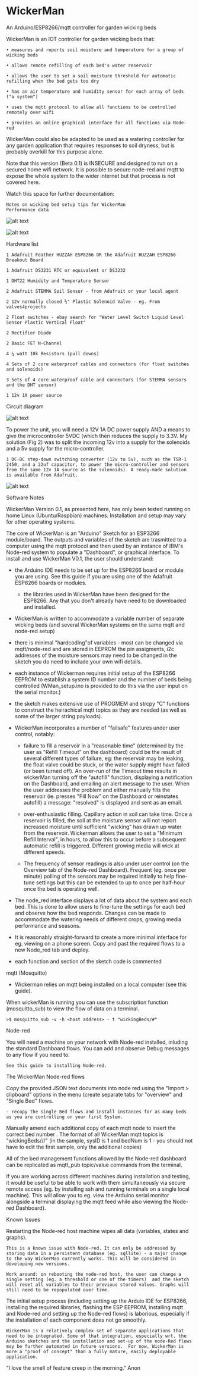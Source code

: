 # WickerMan
An Arduino/ESP8266/mqtt controller for garden wicking beds

WickerMan is an IOT controller for garden wicking beds that:

    • measures and reports soil moisture and temperature for a group of wicking beds
    
    • allows remote refilling of each bed's water reservoir
    
    • allows the user to set a soil moisture threshold for automatic refilling when the bed gets too dry
    
    • has an air temperature and humidity sensor for each array of beds ("a system")
    
    • uses the mqtt protocol to allow all functions to be controlled remotely over wifi
    
    • provides an online graphical interface for all functions via Node-red

WickerMan could also be adapted to be used as a watering controller for any garden application that requires responses to soil dryness, but is probably overkill for this purpose alone.

Note that this version (Beta 0.1) is INSECURE and designed to run on a secured home wifi network. It is possible to secure node-red and mqtt to expose the whole system to the wider internet but that process is not covered here.

Watch this space for further documentation:

    Notes on wicking bed setup tips for WickerMan
    Performance data
    
![alt text](https://github.com/PaulGarrett/WickerMan/blob/master/WickerManImages/Fig1.png?raw=true)

![alt text](https://github.com/PaulGarrett/WickerMan/blob/master/WickerManImages/Fig2.png?raw=true)

Hardware list

	1 Adafruit Feather HUZZAH ESP8266 OR the Adafruit HUZZAH ESP8266 Breakout Board

	1 Adafruit DS3231 RTC or equivalent or DS3232

	1 DHT22 Humidity and Temperature Sensor

	2 Adafruit STEMMA Soil Sensor - from Adafruit or your local agent

	2 12v normally closed ½" Plastic Solenoid Valve - eg. From valves4projects

	2 Float switches - ebay search for "Water Level Switch Liquid Level Sensor Plastic Vertical Float"

	2 Rectifier Diode

	2 Basic FET N-Channel

	4 ¼ watt 10k Resistors (pull downs)

	4 Sets of 2 core waterproof cables and connectors (for float switches and solenoids)

	3 Sets of 4 core waterproof cable and connectors (for STEMMA sensors and the DHT sensor)

	1 12v 1A power source

Circuit diagram

![alt text](https://github.com/PaulGarrett/WickerMan/blob/master/WickerManImages/New_Fig3.png?raw=true)

To power the unit, you will need a 12V 1A DC power supply AND a means to give the microcontroller 5VDC (which then reduces the supply to 3.3V. My solution (Fig 2) was to split the incoming 12v into a supply for the solenoids and a 5v supply for the micro-controller.
	
	1 DC-DC step-down switching converter (12v to 5v), such as the TSR-1 2450, and a 22uf capacitor, to power the micro-controller and sensors from the same 12v 1A source as the solenoids). A ready-made solution is available from Adafruit.

![alt text](https://github.com/PaulGarrett/WickerMan/blob/master/WickerManImages/WickerManPower.png?raw=true)

Software Notes

WickerMan Version 0.1, as presented here, has only been tested running on home Linux (Ubuntu/Raspbian) machines. Installation and setup may vary for other operating systems.

The core of WickerMan is an "Arduino" Sketch for an ESP3266 module/board.  The outputs and variables of the sketch are trasmitted to a computer using the mqtt protocol and then used by an instance of IBM's Node-red system to populate a "Dashboard", or graphical interface.  To install and use WickerMan V0.1, the user should understand:

- the Arduino IDE needs to be set up for the ESP8266 board or module you are using.  See this guide if you are using one of the Adafruit ESP8266 boards or modules.

	- the libraries used in WickerMan have been designed for the ESP8266. Any that you don't already have need to be downloaded and installed.
	
- WickerMan is written to accommodate a variable number of separate wicking beds (and several WickerMan systems on the same mqtt and node-red setup)

- there is minimal "hardcoding"of variables - most can be changed via mqtt/node-red and are stored in EEPROM
	the pin assigments, i2c addresses of the moisture sensors may need to be changed in the sketch
	you do need to include your own wifi details.
	
- each instance of Wickerman requires initial setup of the ESP8266 EEPROM to establish a system ID number and the number of beds being controlled (WMan_setup.ino is provided to do this via the user input on the serial monitor.)

- the sketch makes extensive use of PROGMEM and strcpy "C" functions to construct the heirachical mqtt topics as they are needed (as well as some of the larger string payloads).

- WickerMan incorporates a number of "failsafe" features under user control, notably:

	- failure to fill a reservoir in a "reasonable time" (determined by the user as "Refill Timeout" on the dashboard) could be the result of several different types of failure, eg: the reservoir may be leaking, the float valve could be stuck, or the water supply might have failed (or been turned off). An over-run of the Timeout time results in wickerMan turning off the "autofill" function, displaying a notification on the Dashboard, and emailing an alert message to the user. When the user addresses the problem and either manually fills the reservoir (ie. presses "Fill Now" on the Dashboard or reinstates autofill) a message: "resolved" is displayed and sent as an email.
	
	- over-enthusiastic filling.  Capillary action in soil can take time. Once a reservoir is filled, the soil at the moisture sensor will not report increased moisture until sufficient "wicking" has drawn up water from the reservoir.  Wickerman allows the user to set a "Minimum Refill Interval", in hours, to allow this to occur before a subsequent automatic refill is triggered. Different growing media will wick at different speeds. 
	
	- The frequency of sensor readings is also under user control (on the Overview tab of the Node-red Dashboard). Frequent (eg. once per minute) polling of the sensors may be required initially to help fine-tune settings but this can be extended to up to once per half-hour once the bed is operating well.

-	 The node_red interface displays a lot of data about the system and each bed. This is done to allow users to fine-tune the settings for each bed and observe how the bed responds. Changes can be made to accommodate the watering needs of different crops, growing media performance and seasons.

- It is reasonably straight-forward to create a more minimal interface for eg. viewing on a phone screen. Copy and past the required flows to a new Node_red tab and deploy.

- each function and section of the sketch code is commented
	
mqtt (Mosquitto)

- Wickerman relies on mqtt being installed on a local computer (see this guide).  

When wickerMan is running you can use the subscription function (mosquitto_sub) to view the flow of data on a terminal. 

	>$ mosquitto_sub -v -h <host address> - t "wickingBeds/#" 

Node-red

You will need a machine on your network with Node-red installed, inluding the standard Dashboard flows. You can add and observe Debug messages to any flow if you need to.

	See this guide to installing Node-red.

The WickerMan Node-red flows

Copy the provided JSON text documents into node red using the "Import > clipboard" options in the menu (create separate tabs for "overview" and "Single Bed" flows. 
	
	- recopy the single Bed flows and install instances for as many beds as you are controlling on your first System.
	
Manually amend each additional copy of each mqtt node to insert the correct bed number . The format of all WickerMan mqtt topics is "wickingBeds/<sysID>/<bedNum>/<dataTopic>" (in the sample, sysID is 1 and bedNum is 1 - you should not have to edit the first sample, only the additional copies)

All of the bed management functions allowed by the Node-red dashboard can be replicated as mqtt_pub topic/value commands from the terminal. 

If you are working across different machines during installation and testing, it would be useful to be able to work with them simultaneously via secure remote access (eg. by installing ssh and running terminals on a single local machine).  This will allow you to eg. view the Arduino serial monitor alongside a terminal displaying the mqtt feed while also viewing the Node-red Dashboard).

Known Issues

Restarting the Node-red host machine wipes all data (variables, states and graphs).

	This is a known issue with Node-red. It can only be addressed by storing data in a persistent database (eg. sqllite) - a major change to the way WickerMan currently works. This will be considered in developing new versions.

	Work around: on rebooting the node-red host, the user can change a single setting (eg. a threshold or one of the timers)  and the sketch will reset all variables to their previous stored values. Graphs will still need to be repopulated over time.

The initial setup process (including setting up the Arduio IDE for ESP8266, installing the required libraries, flashing the ESP EEPROM, installing mqtt and Node-red and setting up the Node-red flows) is laborious, especially if the installation of each component does not go smoothly.
	
	WickerMan is a relatively complex set of separate applications that need to be integrated. Some of that integration, especially wrt. the Arduino sketches and the installation and set-up of the node-Red flows may be further automated in future versions.  For now, WickerMan is more a "proof of concept" than a fully mature, easily deployable application.


"I love the smell of feature creep in the morning." Anon
